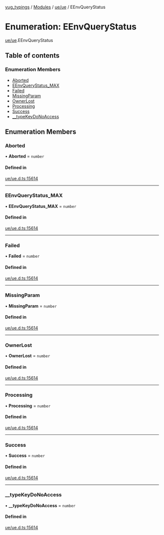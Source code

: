 [yug_typings](../README.md) / [Modules](../modules.md) / [ue/ue](../modules/ue_ue.md) / EEnvQueryStatus

# Enumeration: EEnvQueryStatus

[ue/ue](../modules/ue_ue.md).EEnvQueryStatus

## Table of contents

### Enumeration Members

- [Aborted](ue_ue.EEnvQueryStatus.md#aborted)
- [EEnvQueryStatus\_MAX](ue_ue.EEnvQueryStatus.md#eenvquerystatus_max)
- [Failed](ue_ue.EEnvQueryStatus.md#failed)
- [MissingParam](ue_ue.EEnvQueryStatus.md#missingparam)
- [OwnerLost](ue_ue.EEnvQueryStatus.md#ownerlost)
- [Processing](ue_ue.EEnvQueryStatus.md#processing)
- [Success](ue_ue.EEnvQueryStatus.md#success)
- [\_\_typeKeyDoNoAccess](ue_ue.EEnvQueryStatus.md#__typekeydonoaccess)

## Enumeration Members

### Aborted

• **Aborted** = `number`

#### Defined in

[ue/ue.d.ts:15614](https://github.com/YugMetaverse/yug_typings/blob/25cad34/ue/ue.d.ts#L15614)

___

### EEnvQueryStatus\_MAX

• **EEnvQueryStatus\_MAX** = `number`

#### Defined in

[ue/ue.d.ts:15614](https://github.com/YugMetaverse/yug_typings/blob/25cad34/ue/ue.d.ts#L15614)

___

### Failed

• **Failed** = `number`

#### Defined in

[ue/ue.d.ts:15614](https://github.com/YugMetaverse/yug_typings/blob/25cad34/ue/ue.d.ts#L15614)

___

### MissingParam

• **MissingParam** = `number`

#### Defined in

[ue/ue.d.ts:15614](https://github.com/YugMetaverse/yug_typings/blob/25cad34/ue/ue.d.ts#L15614)

___

### OwnerLost

• **OwnerLost** = `number`

#### Defined in

[ue/ue.d.ts:15614](https://github.com/YugMetaverse/yug_typings/blob/25cad34/ue/ue.d.ts#L15614)

___

### Processing

• **Processing** = `number`

#### Defined in

[ue/ue.d.ts:15614](https://github.com/YugMetaverse/yug_typings/blob/25cad34/ue/ue.d.ts#L15614)

___

### Success

• **Success** = `number`

#### Defined in

[ue/ue.d.ts:15614](https://github.com/YugMetaverse/yug_typings/blob/25cad34/ue/ue.d.ts#L15614)

___

### \_\_typeKeyDoNoAccess

• **\_\_typeKeyDoNoAccess** = `number`

#### Defined in

[ue/ue.d.ts:15614](https://github.com/YugMetaverse/yug_typings/blob/25cad34/ue/ue.d.ts#L15614)
